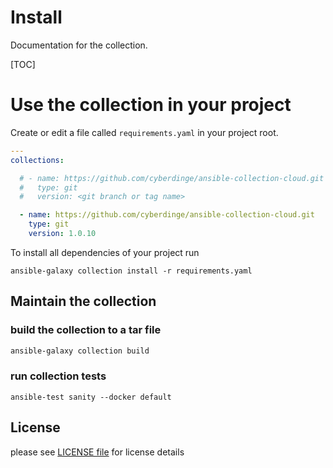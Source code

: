 # Install

Documentation for the collection.

[TOC]

# Use the collection in your project

Create or edit a file called `requirements.yaml` in your project root.

``` yaml linenums="1"
---
collections:

  # - name: https://github.com/cyberdinge/ansible-collection-cloud.git
  #   type: git
  #   version: <git branch or tag name>

  - name: https://github.com/cyberdinge/ansible-collection-cloud.git
    type: git
    version: 1.0.10

```

To install all dependencies of your project run 

``` shell linenums="1"
ansible-galaxy collection install -r requirements.yaml
```
## Maintain the collection

### build the collection to a tar file

``` bash linenums="1"
ansible-galaxy collection build
```

### run collection tests

```
ansible-test sanity --docker default
```

## License

please see [LICENSE file](LICENSE) for license details